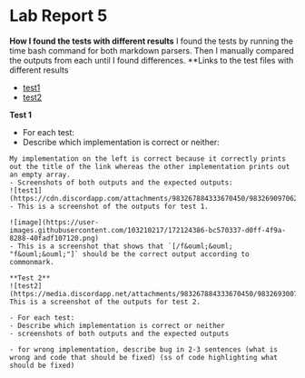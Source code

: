 # Lab Report 5

**How I found the tests with different results**
I found the tests by running the time bash command for both markdown parsers. Then I manually compared the outputs from each until I found differences.
**Links to the test files with different results
- [test1](https://github.com/nidhidhamnani/markdown-parser/blob/main/test-files/32.md)
- [test2](https://github.com/nidhidhamnani/markdown-parser/blob/main/test-files/371.md)

**Test 1**
- For each test:
- Describe which implementation is correct or neither:
```
My implementation on the left is correct because it correctly prints out the title of the link whereas the other implementation prints out an empty array.
- Screenshots of both outputs and the expected outputs:
![test1](https://cdn.discordapp.com/attachments/983267884333670450/983269097062146118/unknown.png)
- This is a screenshot of the outputs for test 1.

![image](https://user-images.githubusercontent.com/103210217/172124386-bc570337-d0ff-4f9a-8288-40fadf107120.png)
- This is a screenshot that shows that `[/f&ouml;&ouml; "f&ouml;&ouml;"]` should be the correct output according to commonmark.

**Test 2**
![test2](https://media.discordapp.net/attachments/983267884333670450/983269300716589146/unknown.png)
This is a screenshot of the outputs for test 2.

- For each test:
- Describe which implementation is correct or neither 
- screenshots of both outputs and the expected outputs 

- for wrong implementation, describe bug in 2-3 sentences (what is wrong and code that should be fixed) (ss of code highlighting what should be fixed)
